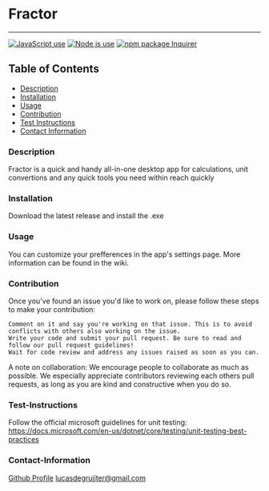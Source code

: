 # Fractor
----

<a href="https://img.shields.io/badge/JavaScipt-100%25-yellow"><img alt="JavaScript use" src="https://img.shields.io/badge/JavaScipt-100%25-yellow"></a> <a href="https://img.shields.io/badge/Used-Node.js-red"><img alt="Node.js use" src="https://img.shields.io/badge/Used-Node.js-red"></a> <a href="https://img.shields.io/badge/npm-Inquirer-orange"><img alt="npm package Inquirer" src="https://img.shields.io/badge/npm-Inquirer-orange"></a>

## Table of Contents
- [Description](#description)
- [Installation](#installation)
- [Usage](#usage)
- [Contribution](#contribution)
- [Test Instructions](#test-instructions)
- [Contact Information](#contact-information)

### Description
Fractor is a quick and handy all-in-one desktop app for calculations, unit convertions and any quick tools you need within reach quickly

### Installation
Download the latest release and install the .exe

### Usage
You can customize your prefferences in the app's settings page. More information can be found in the wiki.

### Contribution
Once you've found an issue you'd like to work on, please follow these steps to make your contribution:

    Comment on it and say you're working on that issue. This is to avoid conflicts with others also working on the issue.
    Write your code and submit your pull request. Be sure to read and follow our pull request guidelines!
    Wait for code review and address any issues raised as soon as you can.

A note on collaboration: We encourage people to collaborate as much as possible. We especially appreciate contributors reviewing each others pull requests, as long as you are kind and constructive when you do so.

### Test-Instructions
Follow the official microsoft guidelines for unit testing: https://docs.microsoft.com/en-us/dotnet/core/testing/unit-testing-best-practices

### Contact-Information
[Github Profile](https://github.com/VERDORIEBOND)
lucasdegruijter@gmail.com

